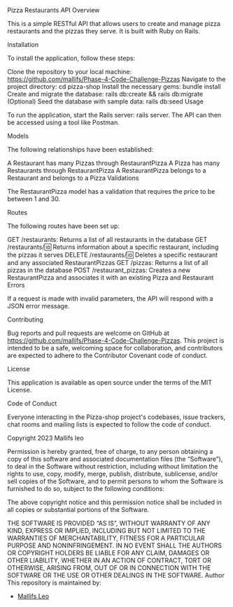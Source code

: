 Pizza Restaurants API
Overview

This is a simple RESTful API that allows users to create and manage pizza restaurants and the pizzas they serve. It is built with Ruby on Rails.

Installation

To install the application, follow these steps:

Clone the repository to your local machine: https://github.com/mallifs/Phase-4-Code-Challenge-Pizzas
Navigate to the project directory: cd pizza-shop
Install the necessary gems: bundle install
Create and migrate the database: rails db:create && rails db:migrate
(Optional) Seed the database with sample data: rails db:seed
Usage

To run the application, start the Rails server: rails server. The API can then be accessed using a tool like Postman.

Models

The following relationships have been established:

A Restaurant has many Pizzas through RestaurantPizza
A Pizza has many Restaurants through RestaurantPizza
A RestaurantPizza belongs to a Restaurant and belongs to a Pizza
Validations

The RestaurantPizza model has a validation that requires the price to be between 1 and 30.

Routes

The following routes have been set up:

GET /restaurants: Returns a list of all restaurants in the database
GET /restaurants/:id: Returns information about a specific restaurant, including the pizzas it serves
DELETE /restaurants/:id: Deletes a specific restaurant and any associated RestaurantPizzas
GET /pizzas: Returns a list of all pizzas in the database
POST /restaurant_pizzas: Creates a new RestaurantPizza and associates it with an existing Pizza and Restaurant
Errors

If a request is made with invalid parameters, the API will respond with a JSON error message.

Contributing

Bug reports and pull requests are welcome on GitHub at https://github.com/mallifs/Phase-4-Code-Challenge-Pizzas. This project is intended to be a safe, welcoming space for collaboration, and contributors are expected to adhere to the Contributor Covenant code of conduct.

License

This application is available as open source under the terms of the MIT License.

Code of Conduct

Everyone interacting in the Pizza-shop project's codebases, issue trackers, chat rooms and mailing lists is expected to follow the code of conduct.

Copyright 2023 Mallifs leo

Permission is hereby granted, free of charge, to any person obtaining a copy of this software and associated documentation files (the “Software”), to deal in the Software without restriction, including without limitation the rights to use, copy, modify, merge, publish, distribute, sublicense, and/or sell copies of the Software, and to permit persons to whom the Software is furnished to do so, subject to the following conditions:

The above copyright notice and this permission notice shall be included in all copies or substantial portions of the Software.

THE SOFTWARE IS PROVIDED “AS IS”, WITHOUT WARRANTY OF ANY KIND, EXPRESS OR IMPLIED, INCLUDING BUT NOT LIMITED TO THE WARRANTIES OF MERCHANTABILITY, FITNESS FOR A PARTICULAR PURPOSE AND NONINFRINGEMENT. IN NO EVENT SHALL THE AUTHORS OR COPYRIGHT HOLDERS BE LIABLE FOR ANY CLAIM, DAMAGES OR OTHER LIABILITY, WHETHER IN AN ACTION OF CONTRACT, TORT OR OTHERWISE, ARISING FROM, OUT OF OR IN CONNECTION WITH THE SOFTWARE OR THE USE OR OTHER DEALINGS IN THE SOFTWARE. Author This repository is maintained by:

- [Mallifs Leo](https://github.com/mallifs) 